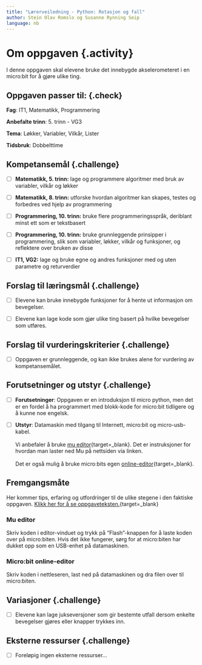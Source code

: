 ```yaml
---
title: "Lærerveiledning - Python: Rotasjon og fall"
author: Stein Olav Romslo og Susanne Rynning Seip
language: nb
---
```



# Om oppgaven {.activity}

I denne oppgaven skal elevene bruke det innebygde akselerometeret i en micro:bit
for å gjøre ulike ting.

## Oppgaven passer til: {.check}

__Fag__: IT1, Matematikk, Programmering

__Anbefalte trinn__: 5. trinn - VG3

__Tema__: Løkker, Variabler, Vilkår, Lister

__Tidsbruk__: Dobbelttime

## Kompetansemål {.challenge}

- [ ] __Matematikk, 5. trinn:__ lage og programmere algoritmer med bruk av variabler, vilkår og løkker

- [ ] __Matematikk, 8. trinn:__ utforske hvordan algoritmer kan skapes, testes og forbedres ved hjelp av programmering

- [ ] __Programmering, 10. trinn:__ bruke flere programmeringsspråk, deriblant minst ett som er tekstbasert

- [ ] __Programmering, 10. trinn:__ bruke grunnleggende prinsipper i programmering, slik som variabler, løkker, vilkår og funksjoner, og reflektere over bruken av disse

- [ ] __IT1, VG2:__ lage og bruke egne og andres funksjoner med og uten parametre og returverdier

## Forslag til læringsmål {.challenge}

- [ ] Elevene kan bruke innebygde funksjoner for å hente ut informasjon om
  bevegelser.

- [ ] Elevene kan lage kode som gjør ulike ting basert på hvilke bevegelser som
  utføres.

## Forslag til vurderingskriterier {.challenge}

- [ ] Oppgaven er grunnleggende, og kan ikke brukes alene for vurdering av
  kompetansemålet.

## Forutsetninger og utstyr {.challenge}

- [ ] __Forutsetninger__: Oppgaven er en introduksjon til micro python, men det er en fordel å ha programmert med blokk-kode for micro:bit tidligere og å kunne noe engelsk.

- [ ] __Utstyr__: Datamaskin med tilgang til Internett, micro:bit og micro-usb-kabel.<br/><br/>
Vi anbefaler å bruke [mu editor](https://codewith.mu/){target=_blank}. Det er instruksjoner for hvordan man laster ned Mu på nettsiden via linken.<br/><br/>
Det er også mulig å bruke micro:bits egen [online-editor](https://python.microbit.org/v/2.0){target=_blank}.

## Fremgangsmåte

Her kommer tips, erfaring og utfordringer til de ulike stegene i den faktiske
oppgaven. [Klikk her for å se
oppgaveteksten.](../python_gestures/python_gestures_nb.html){target=_blank}

### Mu editor
Skriv koden i editor-vinduet og trykk på “Flash”-knappen for å laste koden over på micro:biten. Hvis det ikke fungerer, sørg for at micro:biten har dukket opp som en USB-enhet på datamaskinen.

### Micro:bit online-editor
Skriv koden i nettleseren, last ned på datamaskinen og dra filen over til micro:biten.

## Variasjoner {.challenge}

- [ ] Elevene kan lage jukseversjoner som gir bestemte utfall dersom enkelte
  bevegelser gjøres eller knapper trykkes inn.

## Eksterne ressurser {.challenge}

- [ ] Foreløpig ingen eksterne ressurser...
